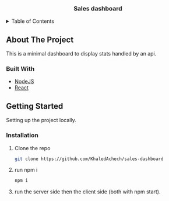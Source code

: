 <div id="top"></div>

<br />
<div align="center">
  <h3 align="center">Sales dashboard</h3>
</div>

<!-- TABLE OF CONTENTS -->
<details>
  <summary>Table of Contents</summary>
  <ol>
    <li>
      <a href="#about-the-project">About The Project</a>
      <ul>
        <li><a href="#built-with">Built With</a></li>
      </ul>
    </li>
    <li>
      <a href="#getting-started">Getting Started</a>
      <ul>
        <li><a href="#installation">Installation</a></li>
      </ul>
    </li>
  </ol>
</details>

<!-- ABOUT THE PROJECT -->

## About The Project

This is a minimal dashboard to display stats handled by an api.

### Built With

- [NodeJS](https://nodejs.org/en/)
- [React](https://reactjs.org/)

<!-- GETTING STARTED -->

## Getting Started

Setting up the project locally.

### Installation

1. Clone the repo
   ```sh
   git clone https://github.com/KhaledAchech/sales-dashboard
   ```
2. run npm i
   ```sh
   npm i
   ```
3. run the server side then the client side (both with npm start).

